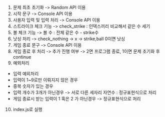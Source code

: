 1. 문제 최초 초기화 -> Random API 이용
2. 시작 문구 -> Console API 이용
2. 사용자 입력 및 입력 처리 -> Console API 이용
3. 스트라이크 체크 기능 -> check_strike : 인덱스끼리 비교해서 같은 수 세기
4. 볼 체크 기능 -> 볼 수 : 전체 같은 수 - strike수
6. 낫싱 처리 -> check_nothing -> x -> strike,ball 0이면 낫싱
7. 게임 종료 문구 -> Console API 이용
8. 게임 종료 후 처리 -> 추가 진행 여부 -> 2면 프로그램 종료, 1이면 문제 초기화 후 continue
9. 예외처리
 - 입력 예외처리
  - 입력이 1~9로만 이뤄지지 않은 경우
  - 중복 숫자가 있는 경우
  - 입력 개수가 3개가 아닌경우
  -> 서로 다른 세자리 자연수 : 정규표현식으로 처리
  - 게임 종료시 받는 입력이 1 혹은 2 가 아닌경우
  -> 정규표현식으로 처리
10. index.js로 실행